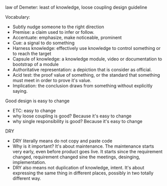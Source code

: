 law of Demeter: least of knowledge, loose coupling design guideline

Vocabulary:
- Subtly nudge someone to the right direction
- Premise: a claim used to infer or follow.
- Accentuate: emphasize, make noticeable, prominent
- Cue: a signal to do something
- Harness knowledge: effectively use knowledge to control something or to reach the target
- Capsule of knowledge: a knowledge module, video or documentation to bootstrap of a module
- Authoritative representation: a depiction that is consider as official.
- Acid test: the proof value of something, or the standard that something must meet in order to prove it's value.
- Implication: the conclusion draws from something without explicitly saying.


Good design is easy to change
- ETC: easy to change
- why loose coupling is good? Because it's easy to change
- why single responsibility is good? Because it's easy to change

DRY
- DRY literally means do not copy and paste code
- Why is it important? It's about maintenance. The maintenance starts very early, even before product goes live. It starts since the requirement changed, requirement changed sine the meetings, desinging, implementation.
- DRY also means not duplication of knowledge, intent. It's about expressing the same thing in different places, possibly in two totally different way.
